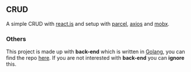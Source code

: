 ## CRUD

A simple CRUD with [react.js](https://reactjs.org/) and setup with [parcel](https://parceljs.org/), [axios](https://github.com/axios/axios) and [mobx](https://github.com/mobxjs/mobx).

### Others
This project is made up with **back-end** which is written in [Golang](https://golang.org/), you can find the repo [here](https://github.com/aibrahim3546/go-rest-api). If you are not interested with **back-end** you can **ignore** this.
